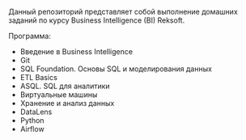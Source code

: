 Данный репозиторий представляет собой выполнение домашних заданий 
по курсу Business Intelligence (BI) Reksoft.

Программа:
 - Введение в Business Intelligence
 - Git
 - SQL Foundation. Основы SQL и моделирования данных
 - ETL Basics
 - ASQL. SQL для аналитики
 - Виртуальные машины
 - Хранение и анализ данных
 - DataLens
 - Python
 - Airflow
